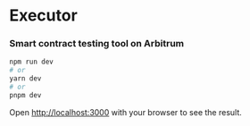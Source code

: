 # Executor

### Smart contract testing tool on Arbitrum


```bash
npm run dev
# or
yarn dev
# or
pnpm dev
```

Open [http://localhost:3000](http://localhost:3000) with your browser to see the result.

